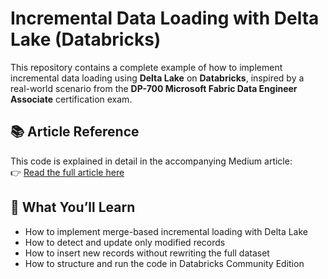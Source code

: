 # Incremental Data Loading with Delta Lake (Databricks)

This repository contains a complete example of how to implement incremental data loading using **Delta Lake** on **Databricks**, inspired by a real-world scenario from the **DP-700 Microsoft Fabric Data Engineer Associate** certification exam.

## 📚 Article Reference

This code is explained in detail in the accompanying Medium article:  
👉 [Read the full article here](https://medium.com/@tugnolialessio)

## 🚀 What You’ll Learn

- How to implement merge-based incremental loading with Delta Lake
- How to detect and update only modified records
- How to insert new records without rewriting the full dataset
- How to structure and run the code in Databricks Community Edition

